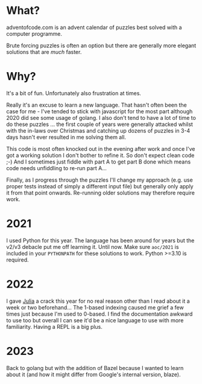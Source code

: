 # What?

adventofcode.com is an advent calendar of puzzles best solved with a computer programme.

Brute forcing puzzles is often an option but there are generally more elegant solutions that are _much_ faster.

# Why?

It's a bit of fun.  Unfortunately also frustration at times.

Really it's an excuse to learn a new language.  That hasn't often been the case for me - I've tended to stick with javascript for the most part although 2020 did see some usage of golang.  I also don't tend to have a lot of time to do these puzzles ... the first couple of years were generally attacked whilst with the in-laws over Christmas and catching up dozens of puzzles in 3-4 days hasn't ever resulted in me solving them all.

This code is most often knocked out in the evening after work and once I've got a working solution I don't bother to refine it.  So don't expect clean code ;-)  And I sometimes just fiddle with part A to get part B done which means code needs unfiddling to re-run part A...

Finally, as I progress through the puzzles I'll change my approach (e.g. use proper tests instead of simply a different input file) but generally only apply it from that point onwards.  Re-running older solutions may therefore require work.

# 2021

I used Python for this year.  The language has been around for years but the v2/v3 debacle put me off learning it.  Until now.  Make sure `aoc/2021` is included in your `PYTHONPATH` for these solutions to work.  Python >=3.10 is required.

# 2022

I gave [Julia](https://julialang.org/) a crack this year for no real reason other than I read about it a week or two beforehand...  The 1-based indexing caused me grief a few times just because I'm used to 0-based.  I find the documentation awkward to use too but overall I can see it'd be a nice language to use with more familiarity.  Having a REPL is a big plus.

# 2023

Back to golang but with the addition of Bazel because I wanted to learn about it (and how it might differ from Google's internal version, blaze).
